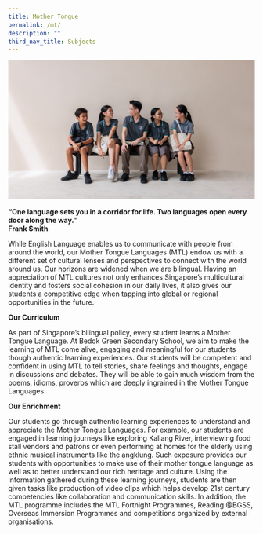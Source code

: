 ```yaml
---
title: Mother Tongue
permalink: /mt/
description: ""
third_nav_title: Subjects
---
```

![](/images/mt%202023.jpg)[](/images/Mother-Tongue-1-e1570173335392.jpg)

**“One language sets you in a corridor for life.
Two languages open every door along the way.”<br>
Frank Smith**

While English Language enables us to communicate with people from around the world, our Mother Tongue Languages (MTL) endow us with a different set of cultural lenses and perspectives to connect with the world around us. Our horizons are widened when we are bilingual. Having an appreciation of MTL cultures not only enhances Singapore’s multicultural identity and fosters social cohesion in our daily lives, it also gives our students a competitive edge when tapping into global or regional opportunities in the future.

**Our Curriculum**

As part of Singapore’s bilingual policy, every student learns a Mother Tongue Language. At Bedok Green Secondary School, we aim to make the learning of MTL come alive, engaging and meaningful for our students though authentic learning experiences. Our students will be competent and confident in using MTL to tell stories, share feelings and thoughts, engage in discussions and debates. They will be able to gain much wisdom from the poems, idioms, proverbs which are deeply ingrained in the Mother Tongue Languages.

**Our Enrichment**

Our students go through authentic learning experiences to understand and appreciate the Mother Tongue Languages. For example, our students are engaged in learning journeys like exploring Kallang River, interviewing food stall vendors and patrons or even performing at homes for the elderly using ethnic musical instruments like the angklung. Such exposure provides our students with opportunities to make use of their mother tongue language as well as to better understand our rich heritage and culture. Using the information gathered during these learning journeys, students are then given tasks like production of video clips which helps develop 21st century competencies like collaboration and communication skills. In addition, the MTL programme includes the MTL Fortnight Programmes, Reading @BGSS, Overseas Immersion Programmes and competitions organized by external organisations.